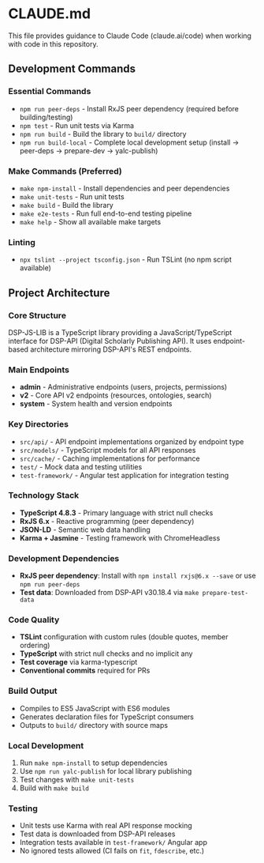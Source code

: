 # CLAUDE.md

This file provides guidance to Claude Code (claude.ai/code) when working with code in this repository.

## Development Commands

### Essential Commands
- `npm run peer-deps` - Install RxJS peer dependency (required before building/testing)
- `npm test` - Run unit tests via Karma
- `npm run build` - Build the library to `build/` directory
- `npm run build-local` - Complete local development setup (install → peer-deps → prepare-dev → yalc-publish)

### Make Commands (Preferred)
- `make npm-install` - Install dependencies and peer dependencies
- `make unit-tests` - Run unit tests
- `make build` - Build the library
- `make e2e-tests` - Run full end-to-end testing pipeline
- `make help` - Show all available make targets

### Linting
- `npx tslint --project tsconfig.json` - Run TSLint (no npm script available)

## Project Architecture

### Core Structure
DSP-JS-LIB is a TypeScript library providing a JavaScript/TypeScript interface for DSP-API (Digital Scholarly Publishing API). It uses endpoint-based architecture mirroring DSP-API's REST endpoints.

### Main Endpoints
- **admin** - Administrative endpoints (users, projects, permissions)
- **v2** - Core API v2 endpoints (resources, ontologies, search)
- **system** - System health and version endpoints

### Key Directories
- `src/api/` - API endpoint implementations organized by endpoint type
- `src/models/` - TypeScript models for all API responses
- `src/cache/` - Caching implementations for performance
- `test/` - Mock data and testing utilities
- `test-framework/` - Angular test application for integration testing

### Technology Stack
- **TypeScript 4.8.3** - Primary language with strict null checks
- **RxJS 6.x** - Reactive programming (peer dependency)
- **JSON-LD** - Semantic web data handling
- **Karma + Jasmine** - Testing framework with ChromeHeadless

### Development Dependencies
- **RxJS peer dependency**: Install with `npm install rxjs@6.x --save` or use `npm run peer-deps`
- **Test data**: Downloaded from DSP-API v30.18.4 via `make prepare-test-data`

### Code Quality
- **TSLint** configuration with custom rules (double quotes, member ordering)
- **TypeScript** with strict null checks and no implicit any
- **Test coverage** via karma-typescript
- **Conventional commits** required for PRs

### Build Output
- Compiles to ES5 JavaScript with ES6 modules
- Generates declaration files for TypeScript consumers
- Outputs to `build/` directory with source maps

### Local Development
1. Run `make npm-install` to setup dependencies
2. Use `npm run yalc-publish` for local library publishing
3. Test changes with `make unit-tests`
4. Build with `make build`

### Testing
- Unit tests use Karma with real API response mocking
- Test data is downloaded from DSP-API releases
- Integration tests available in `test-framework/` Angular app
- No ignored tests allowed (CI fails on `fit`, `fdescribe`, etc.)